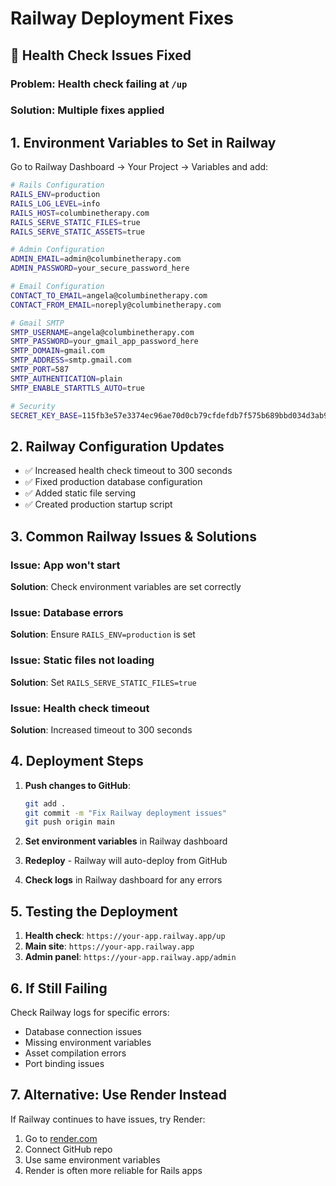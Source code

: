 # Railway Deployment Fixes

## 🔧 **Health Check Issues Fixed**

### **Problem**: Health check failing at `/up`
### **Solution**: Multiple fixes applied

## **1. Environment Variables to Set in Railway**

Go to Railway Dashboard → Your Project → Variables and add:

```bash
# Rails Configuration
RAILS_ENV=production
RAILS_LOG_LEVEL=info
RAILS_HOST=columbinetherapy.com
RAILS_SERVE_STATIC_FILES=true
RAILS_SERVE_STATIC_ASSETS=true

# Admin Configuration
ADMIN_EMAIL=admin@columbinetherapy.com
ADMIN_PASSWORD=your_secure_password_here

# Email Configuration
CONTACT_TO_EMAIL=angela@columbinetherapy.com
CONTACT_FROM_EMAIL=noreply@columbinetherapy.com

# Gmail SMTP
SMTP_USERNAME=angela@columbinetherapy.com
SMTP_PASSWORD=your_gmail_app_password_here
SMTP_DOMAIN=gmail.com
SMTP_ADDRESS=smtp.gmail.com
SMTP_PORT=587
SMTP_AUTHENTICATION=plain
SMTP_ENABLE_STARTTLS_AUTO=true

# Security
SECRET_KEY_BASE=115fb3e57e3374ec96ae70d0cb79cfdefdb7f575b689bbd034d3ab9e1d3b76cbc1630735e2fd681143c73bb2e0a1048250955496a470cb3a8b0bf377bff1ac09
```

## **2. Railway Configuration Updates**

- ✅ Increased health check timeout to 300 seconds
- ✅ Fixed production database configuration
- ✅ Added static file serving
- ✅ Created production startup script

## **3. Common Railway Issues & Solutions**

### **Issue**: App won't start
**Solution**: Check environment variables are set correctly

### **Issue**: Database errors
**Solution**: Ensure `RAILS_ENV=production` is set

### **Issue**: Static files not loading
**Solution**: Set `RAILS_SERVE_STATIC_FILES=true`

### **Issue**: Health check timeout
**Solution**: Increased timeout to 300 seconds

## **4. Deployment Steps**

1. **Push changes to GitHub**:
   ```bash
   git add .
   git commit -m "Fix Railway deployment issues"
   git push origin main
   ```

2. **Set environment variables** in Railway dashboard

3. **Redeploy** - Railway will auto-deploy from GitHub

4. **Check logs** in Railway dashboard for any errors

## **5. Testing the Deployment**

1. **Health check**: `https://your-app.railway.app/up`
2. **Main site**: `https://your-app.railway.app`
3. **Admin panel**: `https://your-app.railway.app/admin`

## **6. If Still Failing**

Check Railway logs for specific errors:
- Database connection issues
- Missing environment variables
- Asset compilation errors
- Port binding issues

## **7. Alternative: Use Render Instead**

If Railway continues to have issues, try Render:
1. Go to [render.com](https://render.com)
2. Connect GitHub repo
3. Use same environment variables
4. Render is often more reliable for Rails apps
